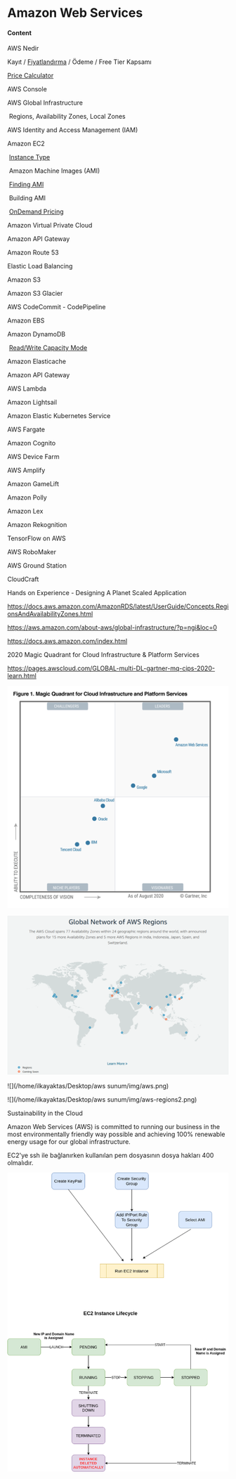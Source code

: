 # Amazon Web Services

#### Content

AWS Nedir

Kayıt / [Fiyatlandırma](https://aws.amazon.com/free/?all-free-tier.sort-by=item.additionalFields.SortRank&all-free-tier.sort-order=asc) / Ödeme / Free Tier Kapsamı

[Price Calculator](https://calculator.aws/)

AWS Console

AWS Global Infrastructure

​		Regions, Availability Zones, Local Zones

AWS Identity and Access Management (IAM)

Amazon EC2

​		[Instance Type](https://aws.amazon.com/ec2/instance-types/)

​		Amazon Machine Images (AMI) 	

​			[Finding AMI](https://docs.aws.amazon.com/AWSEC2/latest/UserGuide/finding-an-ami.html)

​			Building AMI

​			[OnDemand Pricing](https://aws.amazon.com/ec2/pricing/on-demand/)

Amazon Virtual Private Cloud

Amazon API Gateway

Amazon Route 53

Elastic Load Balancing

Amazon S3

Amazon S3 Glacier

AWS CodeCommit - CodePipeline

Amazon EBS

Amazon DynamoDB 

​	[Read/Write Capacity Mode](https://docs.aws.amazon.com/amazondynamodb/latest/developerguide/HowItWorks.ReadWriteCapacityMode.html)

Amazon Elasticache

Amazon API Gateway

AWS Lambda

Amazon Lightsail

Amazon Elastic Kubernetes Service

AWS Fargate

Amazon Cognito

AWS Device Farm

AWS Amplify

Amazon GameLift

Amazon Polly

Amazon Lex

Amazon Rekognition

TensorFlow on AWS

AWS RoboMaker

AWS Ground Station

CloudCraft

Hands on Experience - Designing A Planet Scaled Application

https://docs.aws.amazon.com/AmazonRDS/latest/UserGuide/Concepts.RegionsAndAvailabilityZones.html

https://aws.amazon.com/about-aws/global-infrastructure/?p=ngi&loc=0

https://docs.aws.amazon.com/index.html



2020 Magic Quadrant for Cloud Infrastructure & Platform Services

https://pages.awscloud.com/GLOBAL-multi-DL-gartner-mq-cips-2020-learn.html

![](./img/CIPS_MQ_transparent.png)



![](./img/aws-regions.png)



![](/home/ilkayaktas/Desktop/aws sunum/img/aws.png)



![](/home/ilkayaktas/Desktop/aws sunum/img/aws-regions2.png)



Sustainability in the Cloud

Amazon Web Services (AWS) is committed to running our business in the most environmentally friendly way possible and achieving 100% renewable energy usage for our global infrastructure.



EC2'ye ssh ile bağlanırken kullanılan pem dosyasının dosya hakları 400 olmalıdır.



![](./img/ec2lifecycle.png)